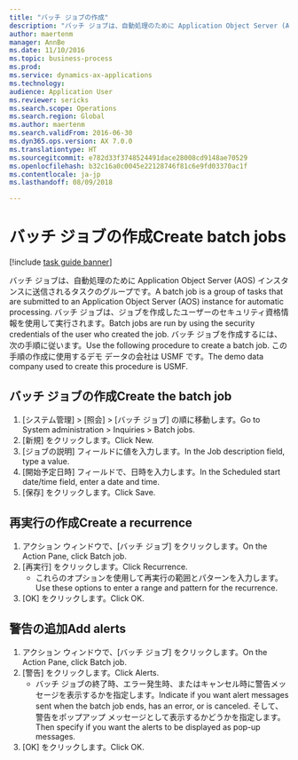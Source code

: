 ```yaml
--- 
title: "バッチ ジョブの作成"
description: "バッチ ジョブは、自動処理のために Application Object Server (AOS) インスタンスに送信されるタスクのグループです。"
author: maertenm
manager: AnnBe
ms.date: 11/10/2016
ms.topic: business-process
ms.prod: 
ms.service: dynamics-ax-applications
ms.technology: 
audience: Application User
ms.reviewer: sericks
ms.search.scope: Operations
ms.search.region: Global
ms.author: maertenm
ms.search.validFrom: 2016-06-30
ms.dyn365.ops.version: AX 7.0.0
ms.translationtype: HT
ms.sourcegitcommit: e782d33f3748524491dace28008cd9148ae70529
ms.openlocfilehash: b32c16a0c0045e22128746f81c6e9fd03370ac1f
ms.contentlocale: ja-jp
ms.lasthandoff: 08/09/2018

---
```

# <a name="create-batch-jobs"></a><span data-ttu-id="9f9c3-103">バッチ ジョブの作成</span><span class="sxs-lookup"><span data-stu-id="9f9c3-103">Create batch jobs</span></span>

[!include [task guide banner](../../includes/task-guide-banner.md)]

<span data-ttu-id="9f9c3-104">バッチ ジョブは、自動処理のために Application Object Server (AOS) インスタンスに送信されるタスクのグループです。</span><span class="sxs-lookup"><span data-stu-id="9f9c3-104">A batch job is a group of tasks that are submitted to an Application Object Server (AOS) instance for automatic processing.</span></span> <span data-ttu-id="9f9c3-105">バッチ ジョブは、ジョブを作成したユーザーのセキュリティ資格情報を使用して実行されます。</span><span class="sxs-lookup"><span data-stu-id="9f9c3-105">Batch jobs are run by using the security credentials of the user who created the job.</span></span> <span data-ttu-id="9f9c3-106">バッチ ジョブを作成するには、次の手順に従います。</span><span class="sxs-lookup"><span data-stu-id="9f9c3-106">Use the following procedure to create a batch job.</span></span> <span data-ttu-id="9f9c3-107">この手順の作成に使用するデモ データの会社は USMF です。</span><span class="sxs-lookup"><span data-stu-id="9f9c3-107">The demo data company used to create this procedure is USMF.</span></span>


## <a name="create-the-batch-job"></a><span data-ttu-id="9f9c3-108">バッチ ジョブの作成</span><span class="sxs-lookup"><span data-stu-id="9f9c3-108">Create the batch job</span></span>
1. <span data-ttu-id="9f9c3-109">[システム管理] > [照会] > [バッチ ジョブ] の順に移動します。</span><span class="sxs-lookup"><span data-stu-id="9f9c3-109">Go to System administration > Inquiries > Batch jobs.</span></span>
2. <span data-ttu-id="9f9c3-110">[新規] をクリックします。</span><span class="sxs-lookup"><span data-stu-id="9f9c3-110">Click New.</span></span>
3. <span data-ttu-id="9f9c3-111">[ジョブの説明] フィールドに値を入力します。</span><span class="sxs-lookup"><span data-stu-id="9f9c3-111">In the Job description field, type a value.</span></span>
4. <span data-ttu-id="9f9c3-112">[開始予定日時] フィールドで、日時を入力します。</span><span class="sxs-lookup"><span data-stu-id="9f9c3-112">In the Scheduled start date/time field, enter a date and time.</span></span>
5. <span data-ttu-id="9f9c3-113">[保存] をクリックします。</span><span class="sxs-lookup"><span data-stu-id="9f9c3-113">Click Save.</span></span>

## <a name="create-a-recurrence"></a><span data-ttu-id="9f9c3-114">再実行の作成</span><span class="sxs-lookup"><span data-stu-id="9f9c3-114">Create a recurrence</span></span>
1. <span data-ttu-id="9f9c3-115">アクション ウィンドウで、[バッチ ジョブ] をクリックします。</span><span class="sxs-lookup"><span data-stu-id="9f9c3-115">On the Action Pane, click Batch job.</span></span>
2. <span data-ttu-id="9f9c3-116">[再実行] をクリックします。</span><span class="sxs-lookup"><span data-stu-id="9f9c3-116">Click Recurrence.</span></span>
    * <span data-ttu-id="9f9c3-117">これらのオプションを使用して再実行の範囲とパターンを入力します。</span><span class="sxs-lookup"><span data-stu-id="9f9c3-117">Use these options to enter a range and pattern for the recurrence.</span></span>  
3. <span data-ttu-id="9f9c3-118">[OK] をクリックします。</span><span class="sxs-lookup"><span data-stu-id="9f9c3-118">Click OK.</span></span>

## <a name="add-alerts"></a><span data-ttu-id="9f9c3-119">警告の追加</span><span class="sxs-lookup"><span data-stu-id="9f9c3-119">Add alerts</span></span>
1. <span data-ttu-id="9f9c3-120">アクション ウィンドウで、[バッチ ジョブ] をクリックします。</span><span class="sxs-lookup"><span data-stu-id="9f9c3-120">On the Action Pane, click Batch job.</span></span>
2. <span data-ttu-id="9f9c3-121">[警告] をクリックします。</span><span class="sxs-lookup"><span data-stu-id="9f9c3-121">Click Alerts.</span></span>
    * <span data-ttu-id="9f9c3-122">バッチ ジョブの終了時、エラー発生時、またはキャンセル時に警告メッセージを表示するかを指定します。</span><span class="sxs-lookup"><span data-stu-id="9f9c3-122">Indicate if you want alert messages sent when the batch job ends, has an error, or is canceled.</span></span> <span data-ttu-id="9f9c3-123">そして、警告をポップアップ メッセージとして表示するかどうかを指定します。</span><span class="sxs-lookup"><span data-stu-id="9f9c3-123">Then specify if you want the alerts to be displayed as pop-up messages.</span></span>   
3. <span data-ttu-id="9f9c3-124">[OK] をクリックします。</span><span class="sxs-lookup"><span data-stu-id="9f9c3-124">Click OK.</span></span>


